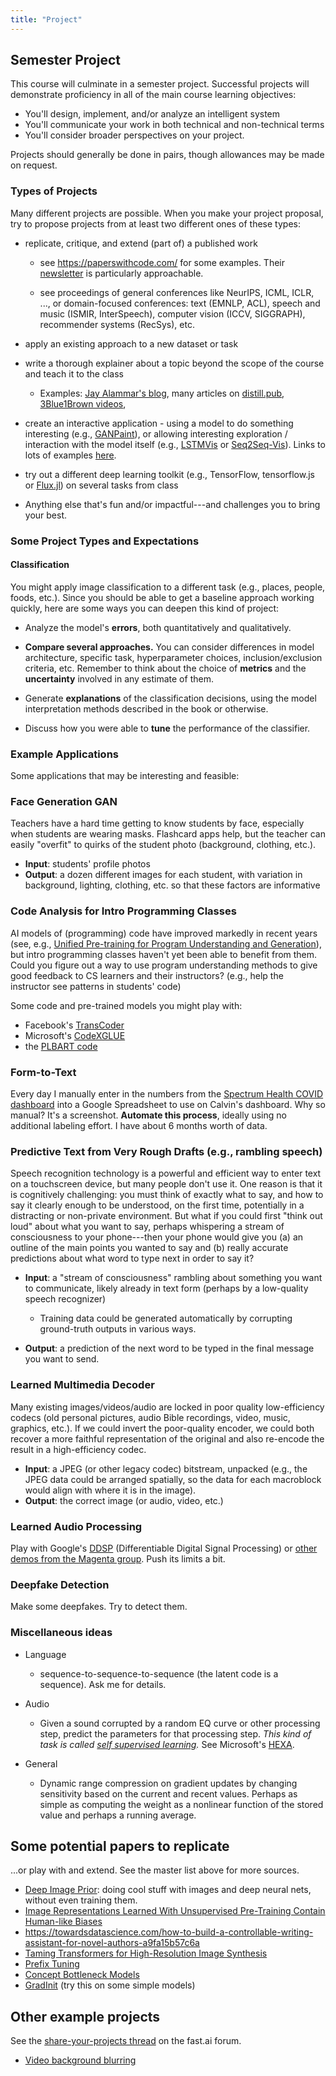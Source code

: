 ```yaml
---
title: "Project"
---
```


## Semester Project

This course will culminate in a semester project. Successful projects will demonstrate proficiency in all of the main course learning objectives:

-   You'll design, implement, and/or analyze an intelligent system
-   You'll communicate your work in both technical and non-technical terms
-   You'll consider broader perspectives on your project.

Projects should generally be done in pairs, though allowances may be made on request.

### Types of Projects

Many different projects are possible. When you make your project proposal, try to propose projects from at least two different ones of these types:

-   replicate, critique, and extend (part of) a published work

    -   see <https://paperswithcode.com/> for some examples. Their [newsletter](https://paperswithcode.com/newsletter) is particularly approachable.

    -   see proceedings of general conferences like NeurIPS, ICML, ICLR, ..., or domain-focused conferences: text (EMNLP, ACL), speech and music (ISMIR, InterSpeech), computer vision (ICCV, SIGGRAPH), recommender systems (RecSys), etc.

-   apply an existing approach to a new dataset or task

-   write a thorough explainer about a topic beyond the scope of the course and teach it to the class

    -   Examples: [Jay Alammar's blog](https://jalammar.github.io/), many articles on [distill.pub](https://distill.pub/), [3Blue1Brown videos](https://www.youtube.com/c/3blue1brown),

-   create an interactive application - using a model to do something interesting (e.g., [GANPaint](https://ganpaint.io/)), or allowing interesting exploration / interaction with the model itself (e.g., [LSTMVis](http://lstm.seas.harvard.edu/) or [Seq2Seq-Vis](https://seq2seq-vis.io/)). Links to lots of examples [here](https://distill.pub/2020/communicating-with-interactive-articles/).

-   try out a different deep learning toolkit (e.g., TensorFlow, tensorflow.js or [Flux.jl](https://fluxml.ai/)) on several tasks from class

-   Anything else that's fun and/or impactful---and challenges you to bring your best.

### Some Project Types and Expectations

#### Classification

You might apply image classification to a different task (e.g., places, people, foods, etc.). Since you should be able to get a baseline approach working quickly, here are some ways you can deepen this kind of project:

-   Analyze the model's **errors**, both quantitatively and qualitatively.

-   **Compare several approaches.** You can consider differences in model architecture, specific task, hyperparameter choices, inclusion/exclusion criteria, etc. Remember to think about the choice of **metrics** and the **uncertainty** involved in any estimate of them.

-   Generate **explanations** of the classification decisions, using the model interpretation methods described in the book or otherwise.

-   Discuss how you were able to **tune** the performance of the classifier.

### Example Applications

Some applications that may be interesting and feasible:

### Face Generation GAN

Teachers have a hard time getting to know students by face, especially when students are wearing masks. Flashcard apps help, but the teacher can easily "overfit" to quirks of the student photo (background, clothing, etc.).

-   **Input**: students' profile photos
-   **Output**: a dozen different images for each student, with variation in background, lighting, clothing, etc. so that these factors are informative

### Code Analysis for Intro Programming Classes

AI models of (programming) code have improved markedly in recent years (see, e.g., [Unified Pre-training for Program Understanding and Generation](https://arxiv.org/abs/2103.06333)), but intro programming classes haven't yet been able to benefit from them. Could you figure out a way to use program understanding methods to give good feedback to CS learners and their instructors? (e.g., help the instructor see patterns in students' code)

Some code and pre-trained models you might play with:

-   Facebook's [TransCoder](https://github.com/facebookresearch/TransCoder)
-   Microsoft's [CodeXGLUE](https://github.com/microsoft/CodeXGLUE)
-   the [PLBART code](https://github.com/wasiahmad/PLBART)

### Form-to-Text

Every day I manually enter in the numbers from the [Spectrum Health COVID dashboard](https://www.spectrumhealth.org/covid19) into a Google Spreadsheet to use on Calvin's dashboard. Why so manual? It's a screenshot. **Automate this process**, ideally using no additional labeling effort. I have about 6 months worth of data.

### Predictive Text from Very Rough Drafts (e.g., rambling speech)

Speech recognition technology is a powerful and efficient way to enter text on a touchscreen device, but many people don't use it. One reason is that it is cognitively challenging: you must think of exactly what to say, and how to say it clearly enough to be understood, on the first time, potentially in a distracting or non-private environment. But what if you could first "think out loud" about what you want to say, perhaps whispering a stream of consciousness to your phone---then your phone would give you (a) an outline of the main points you wanted to say and (b) really accurate predictions about what word to type next in order to say it?

-   **Input**: a "stream of consciousness" rambling about something you want to communicate, likely already in text form (perhaps by a low-quality speech recognizer)

    -   Training data could be generated automatically by corrupting ground-truth outputs in various ways.

-   **Output**: a prediction of the next word to be typed in the final message you want to send.

### Learned Multimedia Decoder

Many existing images/videos/audio are locked in poor quality low-efficiency codecs (old personal pictures, audio Bible recordings, video, music, graphics, etc.). If we could invert the poor-quality encoder, we could both recover a more faithful representation of the original and also re-encode the result in a high-efficiency codec.

-   **Input**: a JPEG (or other legacy codec) bitstream, unpacked (e.g., the JPEG data could be arranged spatially, so the data for each macroblock would align with where it is in the image).
-   **Output**: the correct image (or audio, video, etc.)

### Learned Audio Processing

Play with Google's [DDSP](https://github.com/magenta/ddsp) (Differentiable Digital Signal Processing) or [other demos from the Magenta group](https://github.com/magenta/magenta-demos). Push its limits a bit.

### Deepfake Detection

Make some deepfakes. Try to detect them.

### Miscellaneous ideas

-   Language

    -   sequence-to-sequence-to-sequence (the latent code is a sequence). Ask me for details.

-   Audio

    -   Given a sound corrupted by a random EQ curve or other processing step, predict the parameters for that processing step. *This kind of task is called [self supervised learning](https://lilianweng.github.io/lil-log/2019/11/10/self-supervised-learning.html).* See Microsoft's [HEXA](https://www.microsoft.com/en-us/research/blog/hexa-self-supervised-pretraining-with-hard-examples-improves-visual-representations/).

-   General

    -   Dynamic range compression on gradient updates by changing sensitivity based on the current and recent values. Perhaps as simple as computing the weight as a nonlinear function of the stored value and perhaps a running average.

## Some potential papers to replicate

...or play with and extend. See the master list above for more sources.

-   [Deep Image Prior](https://dmitryulyanov.github.io/deep_image_prior): doing cool stuff with images and deep neural nets, without even training them.
-   [Image Representations Learned With Unsupervised Pre-Training Contain Human-like Biases](https://arxiv.org/abs/2010.15052)
-   <https://towardsdatascience.com/how-to-build-a-controllable-writing-assistant-for-novel-authors-a9fa15b57c6a>
-   [Taming Transformers for High-Resolution Image Synthesis](https://compvis.github.io/taming-transformers/)
-   [Prefix Tuning](https://arxiv.org/pdf/2101.00190.pdf)
-   [Concept Bottleneck Models](https://arxiv.org/abs/2007.04612)
-   [GradInit](https://paperswithcode.com/paper/gradinit-learning-to-initialize-neural) (try this on some simple models)

## Other example projects

See the [share-your-projects thread](https://forums.fast.ai/t/share-your-v2-projects-here/65757) on the fast.ai forum.

-   [Video background blurring](https://deeplearning.berlin/fastai/privacy/getting%20started/2021/02/09/Background-Blur-Part-1.html)
